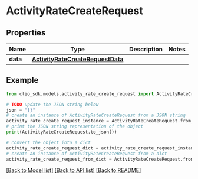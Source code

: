 # ActivityRateCreateRequest


## Properties

Name | Type | Description | Notes
------------ | ------------- | ------------- | -------------
**data** | [**ActivityRateCreateRequestData**](ActivityRateCreateRequestData.md) |  | 

## Example

```python
from clio_sdk.models.activity_rate_create_request import ActivityRateCreateRequest

# TODO update the JSON string below
json = "{}"
# create an instance of ActivityRateCreateRequest from a JSON string
activity_rate_create_request_instance = ActivityRateCreateRequest.from_json(json)
# print the JSON string representation of the object
print(ActivityRateCreateRequest.to_json())

# convert the object into a dict
activity_rate_create_request_dict = activity_rate_create_request_instance.to_dict()
# create an instance of ActivityRateCreateRequest from a dict
activity_rate_create_request_from_dict = ActivityRateCreateRequest.from_dict(activity_rate_create_request_dict)
```
[[Back to Model list]](../README.md#documentation-for-models) [[Back to API list]](../README.md#documentation-for-api-endpoints) [[Back to README]](../README.md)


